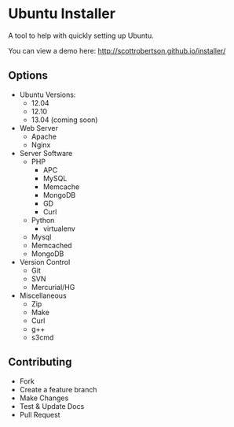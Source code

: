 Ubuntu Installer
=

A tool to help with quickly setting up Ubuntu.

You can view a demo here: http://scottrobertson.github.io/installer/

Options
-
- Ubuntu Versions:
  - 12.04
  - 12.10
  - 13.04 (coming soon)
- Web Server
  - Apache
  - Nginx
- Server Software
  - PHP
    - APC
    - MySQL
    - Memcache
    - MongoDB
    - GD
    - Curl
  - Python
    - virtualenv
  - Mysql
  - Memcached
  - MongoDB
- Version Control
  - Git
  - SVN
  - Mercurial/HG
- Miscellaneous
  - Zip
  - Make
  - Curl
  - g++
  - s3cmd

Contributing
--
- Fork
- Create a feature branch
- Make Changes
- Test & Update Docs
- Pull Request
